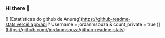 ### Hi there 👋

[! [Estatísticas do github de Anurag](https://github-readme-stats.vercel.app/api ? Username = jordanmsouza & count_private = true )] (https://github.com//jordanmsouza/github-readme-stats)
<!--
**jordanmsouza/jordanmsouza** is a ✨ _special_ ✨ repository because its `README.md` (this file) appears on your GitHub profile.

Here are some ideas to get you started:

- 🔭 I’m currently working on ...
- 🌱 I’m currently learning ...
- 👯 I’m looking to collaborate on ...
- 🤔 I’m looking for help with ...
- 💬 Ask me about ...
- 📫 How to reach me: ...
- 😄 Pronouns: ...
- ⚡ Fun fact: ...
-->
